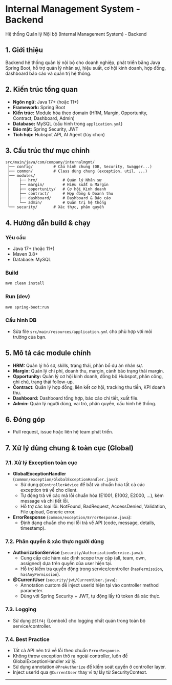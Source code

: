 # Internal Management System - Backend

Hệ thống Quản lý Nội bộ (Internal Management System) - Backend

## 1. Giới thiệu
Backend hệ thống quản lý nội bộ cho doanh nghiệp, phát triển bằng Java Spring Boot, hỗ trợ quản lý nhân sự, hiệu suất, cơ hội kinh doanh, hợp đồng, dashboard báo cáo và quản trị hệ thống.

## 2. Kiến trúc tổng quan
- **Ngôn ngữ:** Java 17+ (hoặc 11+)
- **Framework:** Spring Boot
- **Kiến trúc:** Module hóa theo domain (HRM, Margin, Opportunity, Contract, Dashboard, Admin)
- **Database:** MySQL (cấu hình trong `application.yml`)
- **Bảo mật:** Spring Security, JWT
- **Tích hợp:** Hubspot API, AI Agent (tùy chọn)

## 3. Cấu trúc thư mục chính

```
src/main/java/com/company/internalmgmt/
 ├── config/         # Cấu hình chung (DB, Security, Swagger...)
 ├── common/         # Class dùng chung (exception, util, ...)
 ├── modules/
 │    ├── hrm/           # Quản lý Nhân sự
 │    ├── margin/        # Hiệu suất & Margin
 │    ├── opportunity/   # Cơ hội Kinh doanh
 │    ├── contract/      # Hợp đồng & Doanh thu
 │    ├── dashboard/     # Dashboard & Báo cáo
 │    └── admin/         # Quản trị hệ thống
 └── security/       # Xác thực, phân quyền
```

## 4. Hướng dẫn build & chạy

### Yêu cầu
- Java 17+ (hoặc 11+)
- Maven 3.8+
- Database: MySQL

### Build
```bash
mvn clean install
```

### Run (dev)
```bash
mvn spring-boot:run
```

### Cấu hình DB
- Sửa file `src/main/resources/application.yml` cho phù hợp với môi trường của bạn.

## 5. Mô tả các module chính
- **HRM:** Quản lý hồ sơ, skills, trạng thái, phân bổ dự án nhân sự.
- **Margin:** Quản lý chi phí, doanh thu, margin, cảnh báo trạng thái margin.
- **Opportunity:** Quản lý cơ hội kinh doanh, đồng bộ Hubspot, phân công, ghi chú, trạng thái follow-up.
- **Contract:** Quản lý hợp đồng, liên kết cơ hội, tracking thu tiền, KPI doanh thu.
- **Dashboard:** Dashboard tổng hợp, báo cáo chi tiết, xuất file.
- **Admin:** Quản lý người dùng, vai trò, phân quyền, cấu hình hệ thống.

## 6. Đóng góp
- Pull request, issue hoặc liên hệ team phát triển.

## 7. Xử lý dùng chung & toàn cục (Global)

### 7.1. Xử lý Exception toàn cục
- **GlobalExceptionHandler** (`common/exception/GlobalExceptionHandler.java`):
  - Sử dụng `@ControllerAdvice` để bắt và chuẩn hóa tất cả các exception trả về cho client.
  - Tự động trả về các mã lỗi chuẩn hóa (E1001, E1002, E2000, ...), kèm message và chi tiết lỗi.
  - Hỗ trợ các loại lỗi: NotFound, BadRequest, AccessDenied, Validation, File upload, Generic error.
- **ErrorResponse** (`common/exception/ErrorResponse.java`):
  - Định dạng chuẩn cho mọi lỗi trả về API (code, message, details, timestamp).

### 7.2. Phân quyền & xác thực người dùng
- **AuthorizationService** (`security/AuthorizationService.java`):
  - Cung cấp các hàm xác định scope truy cập (all, team, own, assigned) dựa trên quyền của user hiện tại.
  - Hỗ trợ kiểm tra quyền động trong service/controller (`hasPermission`, `hasAnyPermission`).
- **@CurrentUser** (`security/jwt/CurrentUser.java`):
  - Annotation custom để inject userId hiện tại vào controller method parameter.
  - Dùng với Spring Security + JWT, tự động lấy từ token đã xác thực.

### 7.3. Logging
- Sử dụng `@Slf4j` (Lombok) cho logging nhất quán trong toàn bộ service/controller.

### 7.4. Best Practice
- Tất cả API nên trả về lỗi theo chuẩn `ErrorResponse`.
- Không throw exception thô ra ngoài controller, luôn để GlobalExceptionHandler xử lý.
- Sử dụng annotation `@PreAuthorize` để kiểm soát quyền ở controller layer.
- Inject userId qua `@CurrentUser` thay vì tự lấy từ SecurityContext.

--- 